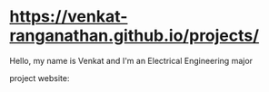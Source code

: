 # https://venkat-ranganathan.github.io/projects/

Hello, my name is Venkat and I'm an Electrical Engineering major

project website:




